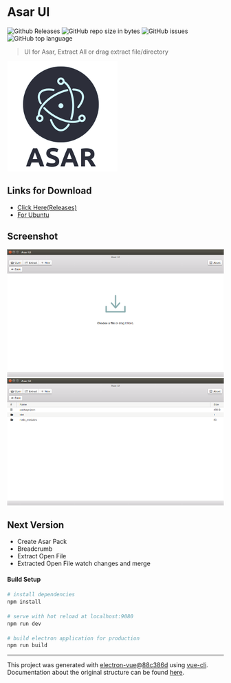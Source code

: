 # Asar UI

![Github Releases](https://img.shields.io/github/downloads/myazarc/AsarUI/latest/total.svg)
![GitHub repo size in bytes](https://img.shields.io/github/repo-size/myazarc/AsarUI.svg)
![GitHub issues](https://img.shields.io/github/issues/myazarc/AsarUI.svg)
![GitHub top language](https://img.shields.io/github/languages/top/myazarc/AsarUI.svg)

> UI for Asar, Extract All or drag extract file/directory

![Asar UI](build/icons/256x256.png)

## Links for Download
* [Click Here(Releases)](https://github.com/myazarc/AsarUI/releases) 
* [For Ubuntu](https://snapcraft.io/asarui) 


## Screenshot

![1](build/images/1.png)
![2](build/images/2.png)

## Next Version
* Create Asar Pack
* Breadcrumb
* Extract Open File
* Extracted Open File watch changes and merge

#### Build Setup

``` bash
# install dependencies
npm install

# serve with hot reload at localhost:9080
npm run dev

# build electron application for production
npm run build


```

---

This project was generated with [electron-vue](https://github.com/SimulatedGREG/electron-vue)@[88c386d](https://github.com/SimulatedGREG/electron-vue/tree/88c386d59c5f0b17046afc6adc7fa1170e85c6b8) using [vue-cli](https://github.com/vuejs/vue-cli). Documentation about the original structure can be found [here](https://simulatedgreg.gitbooks.io/electron-vue/content/index.html).
